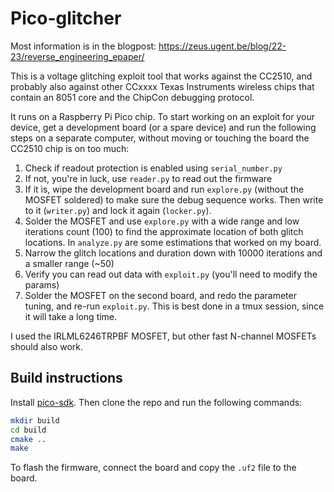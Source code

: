 # Pico-glitcher

Most information is in the blogpost: https://zeus.ugent.be/blog/22-23/reverse_engineering_epaper/

This is a voltage glitching exploit tool that works against the CC2510, and probably also against other CCxxxx Texas Instruments wireless chips that contain an 8051 core and the ChipCon debugging protocol.

It runs on a Raspberry Pi Pico chip. To start working on an exploit for your device, get a development board (or a spare device) and run the following steps on a separate computer, without moving or touching the board the CC2510 chip is on too much:

1. Check if readout protection is enabled using `serial_number.py`
2. If not, you're in luck, use `reader.py` to read out the firmware
3. If it is, wipe the development board and run `explore.py` (without the MOSFET soldered) to make sure the debug sequence works. Then write to it (`writer.py`) and lock it again (`locker.py`).
3. Solder the MOSFET and use `explore.py` with a wide range and low iterations count (100) to find the approximate location of both glitch locations. In `analyze.py` are some estimations that worked on my board.
4. Narrow the glitch locations and duration down with 10000 iterations and a smaller range (~50)
5. Verify you can read out data with `exploit.py` (you'll need to modify the params)
5. Solder the MOSFET on the second board, and redo the parameter tuning, and re-run `exploit.py`. This is best done in a tmux session, since it will take a long time.

I used the IRLML6246TRPBF MOSFET, but other fast N-channel MOSFETs should also work.

## Build instructions

Install [pico-sdk](https://github.com/raspberrypi/pico-sdk). Then clone the repo and run the following commands:

```bash
mkdir build
cd build
cmake ..
make
```

To flash the firmware, connect the board and copy the `.uf2` file to the board.